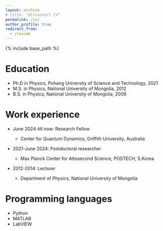 ```yaml
---
layout: archive
# title: "Ultrashort CV"
permalink: /cv/
author_profile: true
redirect_from:
  - /resume
---
```


{% include base_path %}

Education
======
* Ph.D in Physics, Pohang University of Science and Technology, 2021
* M.S. in Physics, National University of Mongolia, 2012
* B.S. in Physics, National University of Mongolia, 2009

Work experience
======
* June 2024-till now: Research Fellow
  * Center for Quantum Dynamics, Griffith University, Australia

* 2021-June 2024: Postdoctoral researcher
  * Max Planck Center for Attosecond Science, POSTECH, S.Korea


* 2012-2014: Lecturer
  * Department of Physics, National University of Mongolia

  
Programming languages
======
* Python
* MATLAB
* LabVIEW

